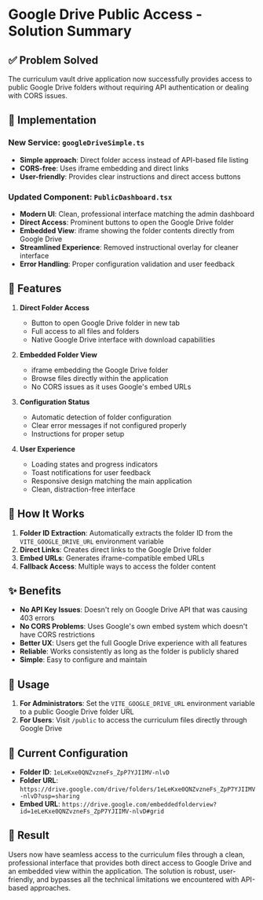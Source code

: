 # Google Drive Public Access - Solution Summary

## ✅ Problem Solved

The curriculum vault drive application now successfully provides access to public Google Drive folders without requiring API authentication or dealing with CORS issues.

## 🔧 Implementation

### New Service: `googleDriveSimple.ts`
- **Simple approach**: Direct folder access instead of API-based file listing
- **CORS-free**: Uses iframe embedding and direct links
- **User-friendly**: Provides clear instructions and direct access buttons

### Updated Component: `PublicDashboard.tsx`
- **Modern UI**: Clean, professional interface matching the admin dashboard
- **Direct Access**: Prominent buttons to open the Google Drive folder
- **Embedded View**: iframe showing the folder contents directly from Google Drive
- **Streamlined Experience**: Removed instructional overlay for cleaner interface
- **Error Handling**: Proper configuration validation and user feedback

## 🎯 Features

1. **Direct Folder Access**
   - Button to open Google Drive folder in new tab
   - Full access to all files and folders
   - Native Google Drive interface with download capabilities

2. **Embedded Folder View**
   - iframe embedding the Google Drive folder
   - Browse files directly within the application
   - No CORS issues as it uses Google's embed URLs

3. **Configuration Status**
   - Automatic detection of folder configuration
   - Clear error messages if not configured properly
   - Instructions for proper setup

4. **User Experience**
   - Loading states and progress indicators
   - Toast notifications for user feedback
   - Responsive design matching the main application
   - Clean, distraction-free interface

## 🔗 How It Works

1. **Folder ID Extraction**: Automatically extracts the folder ID from the `VITE_GOOGLE_DRIVE_URL` environment variable
2. **Direct Links**: Creates direct links to the Google Drive folder
3. **Embed URLs**: Generates iframe-compatible embed URLs
4. **Fallback Access**: Multiple ways to access the folder content

## ✨ Benefits

- **No API Key Issues**: Doesn't rely on Google Drive API that was causing 403 errors
- **No CORS Problems**: Uses Google's own embed system which doesn't have CORS restrictions
- **Better UX**: Users get the full Google Drive experience with all features
- **Reliable**: Works consistently as long as the folder is publicly shared
- **Simple**: Easy to configure and maintain

## 🚀 Usage

1. **For Administrators**: Set the `VITE_GOOGLE_DRIVE_URL` environment variable to a public Google Drive folder URL
2. **For Users**: Visit `/public` to access the curriculum files directly through Google Drive

## 📁 Current Configuration

- **Folder ID**: `1eLeKxe0QNZvzneFs_ZpP7YJIIMV-nlvD`
- **Folder URL**: `https://drive.google.com/drive/folders/1eLeKxe0QNZvzneFs_ZpP7YJIIMV-nlvD?usp=sharing`
- **Embed URL**: `https://drive.google.com/embeddedfolderview?id=1eLeKxe0QNZvzneFs_ZpP7YJIIMV-nlvD#grid`

## 🎉 Result

Users now have seamless access to the curriculum files through a clean, professional interface that provides both direct access to Google Drive and an embedded view within the application. The solution is robust, user-friendly, and bypasses all the technical limitations we encountered with API-based approaches.
